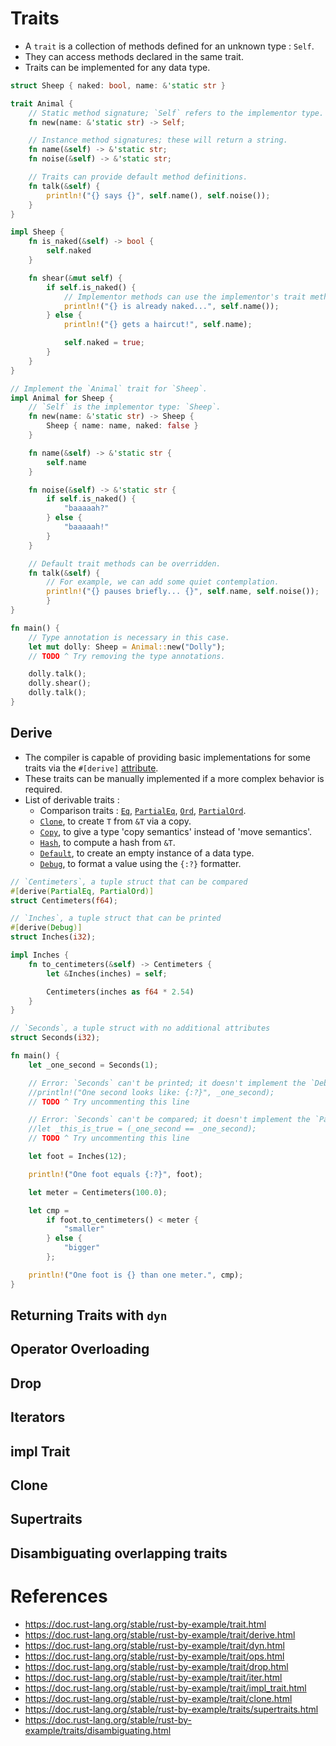 # Traits
* A `trait` is a collection of methods defined for an unknown type : `Self`.
* They can access methods declared in the same trait.
* Traits can be implemented for any data type.
```rust
struct Sheep { naked: bool, name: &'static str }

trait Animal {
	// Static method signature; `Self` refers to the implementor type.
	fn new(name: &'static str) -> Self;

	// Instance method signatures; these will return a string.
	fn name(&self) -> &'static str;
	fn noise(&self) -> &'static str;

	// Traits can provide default method definitions.
	fn talk(&self) {
		println!("{} says {}", self.name(), self.noise());
	}
}

impl Sheep {
	fn is_naked(&self) -> bool {
		self.naked
	}

	fn shear(&mut self) {
		if self.is_naked() {
			// Implementor methods can use the implementor's trait methods.
			println!("{} is already naked...", self.name());
		} else {
			println!("{} gets a haircut!", self.name);

			self.naked = true;
		}
	}
}

// Implement the `Animal` trait for `Sheep`.
impl Animal for Sheep {
	// `Self` is the implementor type: `Sheep`.
	fn new(name: &'static str) -> Sheep {
		Sheep { name: name, naked: false }
	}

	fn name(&self) -> &'static str {
		self.name
	}

	fn noise(&self) -> &'static str {
		if self.is_naked() {
			"baaaaah?"
		} else {
			"baaaaah!"
		}
	}

	// Default trait methods can be overridden.
	fn talk(&self) {
		// For example, we can add some quiet contemplation.
		println!("{} pauses briefly... {}", self.name, self.noise());
		}
}

fn main() {
	// Type annotation is necessary in this case.
	let mut dolly: Sheep = Animal::new("Dolly");
	// TODO ^ Try removing the type annotations.

	dolly.talk();
	dolly.shear();
	dolly.talk();
}
```
## Derive
* The compiler is capable of providing basic implementations for some traits via the `#[derive]` [attribute](https://github.com/pravsemilo/rust-notes/blob/master/doc.rust-lang.org/Rust_By_Example/Attributes.md).
* These traits can be manually implemented if a more complex behavior is required.
* List of derivable traits :
	* Comparison traits : [`Eq`](https://doc.rust-lang.org/std/cmp/trait.Eq.html), [`PartialEq`](https://doc.rust-lang.org/std/cmp/trait.PartialEq.html), [`Ord`](https://doc.rust-lang.org/std/cmp/trait.Ord.html), [`PartialOrd`](https://doc.rust-lang.org/std/cmp/trait.PartialOrd.html).
	* [`Clone`](https://doc.rust-lang.org/std/clone/trait.Clone.html), to create `T` from `&T` via a copy.
	* [`Copy`](https://doc.rust-lang.org/core/marker/trait.Copy.html), to give a type 'copy semantics' instead of 'move semantics'.
	* [`Hash`](https://doc.rust-lang.org/std/hash/trait.Hash.html), to compute a hash from `&T`.
	* [`Default`](https://doc.rust-lang.org/std/default/trait.Default.html), to create an empty instance of a data type.
	* [`Debug`](https://doc.rust-lang.org/std/fmt/trait.Debug.html), to format a value using the `{:?}` formatter.
```rust
// `Centimeters`, a tuple struct that can be compared
#[derive(PartialEq, PartialOrd)]
struct Centimeters(f64);

// `Inches`, a tuple struct that can be printed
#[derive(Debug)]
struct Inches(i32);

impl Inches {
	fn to_centimeters(&self) -> Centimeters {
		let &Inches(inches) = self;

		Centimeters(inches as f64 * 2.54)
	}
}

// `Seconds`, a tuple struct with no additional attributes
struct Seconds(i32);

fn main() {
	let _one_second = Seconds(1);

	// Error: `Seconds` can't be printed; it doesn't implement the `Debug` trait
	//println!("One second looks like: {:?}", _one_second);
	// TODO ^ Try uncommenting this line

	// Error: `Seconds` can't be compared; it doesn't implement the `PartialEq` trait
	//let _this_is_true = (_one_second == _one_second);
	// TODO ^ Try uncommenting this line

	let foot = Inches(12);

	println!("One foot equals {:?}", foot);

	let meter = Centimeters(100.0);

	let cmp =
		if foot.to_centimeters() < meter {
			"smaller"
		} else {
			"bigger"
		};

	println!("One foot is {} than one meter.", cmp);
}
```
## Returning Traits with `dyn`
## Operator Overloading
## Drop
## Iterators
## impl Trait
## Clone
## Supertraits
## Disambiguating overlapping traits
# References
* https://doc.rust-lang.org/stable/rust-by-example/trait.html
* https://doc.rust-lang.org/stable/rust-by-example/trait/derive.html
* https://doc.rust-lang.org/stable/rust-by-example/trait/dyn.html
* https://doc.rust-lang.org/stable/rust-by-example/trait/ops.html
* https://doc.rust-lang.org/stable/rust-by-example/trait/drop.html
* https://doc.rust-lang.org/stable/rust-by-example/trait/iter.html
* https://doc.rust-lang.org/stable/rust-by-example/trait/impl_trait.html
* https://doc.rust-lang.org/stable/rust-by-example/trait/clone.html
* https://doc.rust-lang.org/stable/rust-by-example/traits/supertraits.html
* https://doc.rust-lang.org/stable/rust-by-example/traits/disambiguating.html
